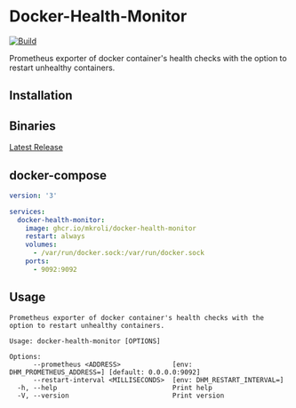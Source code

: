 # Docker-Health-Monitor

[![Build](https://github.com/mkroli/docker-health-monitor/actions/workflows/build.yml/badge.svg)](https://github.com/mkroli/docker-health-monitor/actions/workflows/build.yml)

Prometheus exporter of docker container's health checks with the option to restart unhealthy containers.

## Installation

## Binaries
[Latest Release](https://github.com/mkroli/docker-health-monitor/releases/latest)

## docker-compose
```yaml
version: '3'

services:
  docker-health-monitor:
    image: ghcr.io/mkroli/docker-health-monitor
    restart: always
    volumes:
      - /var/run/docker.sock:/var/run/docker.sock
    ports:
      - 9092:9092
```

## Usage
```
Prometheus exporter of docker container's health checks with the option to restart unhealthy containers.

Usage: docker-health-monitor [OPTIONS]

Options:
      --prometheus <ADDRESS>             [env: DHM_PROMETHEUS_ADDRESS=] [default: 0.0.0.0:9092]
      --restart-interval <MILLISECONDS>  [env: DHM_RESTART_INTERVAL=]
  -h, --help                             Print help
  -V, --version                          Print version
```
